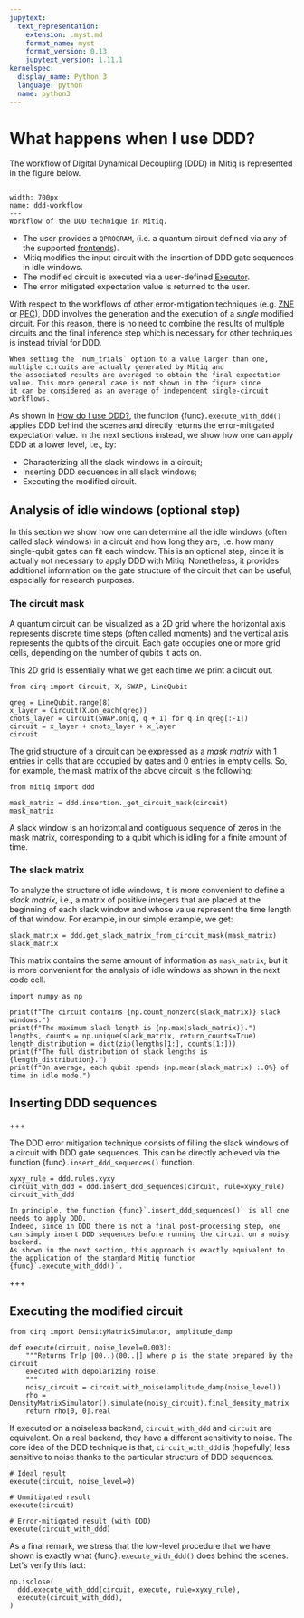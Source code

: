 ```yaml
---
jupytext:
  text_representation:
    extension: .myst.md
    format_name: myst
    format_version: 0.13
    jupytext_version: 1.11.1
kernelspec:
  display_name: Python 3
  language: python
  name: python3
---
```


# What happens when I use DDD?

The workflow of Digital Dynamical Decoupling (DDD) in Mitiq is represented in the figure below.

```{figure} ../img/ddd_workflow.png
---
width: 700px
name: ddd-workflow
---
Workflow of the DDD technique in Mitiq.
```

- The user provides a `QPROGRAM`, (i.e. a quantum circuit defined via any of the supported [frontends](frontends-backends.myst.md)).
- Mitiq modifies the input circuit with the insertion of DDD gate sequences in idle windows.
- The modified circuit is executed via a user-defined [Executor](executors.myst.md).
- The error mitigated expectation value is returned to the user.

With respect to the workflows of other error-mitigation techniques (e.g. [ZNE](zne-4-low-level.myst.md) or [PEC](pec-4-low-level.myst.md)),
DDD involves the generation and the execution of a _single_ modified circuit.
For this reason, there is no need to combine the results of multiple circuits and the final inference step which is necessary for other 
techniques is instead trivial for DDD.

```{note}
When setting the `num_trials` option to a value larger than one, multiple circuits are actually generated by Mitiq and 
the associated results are averaged to obtain the final expectation value. This more general case is not shown in the figure since
it can be considered as an average of independent single-circuit workflows.
```

As shown in [How do I use DDD?](ddd-1-intro.myst.md), the function {func}`.execute_with_ddd()` applies DDD behind the scenes 
and directly returns the error-mitigated expectation value.
In the next sections instead, we show how one can apply DDD at a lower level, i.e., by:

- Characterizing all the slack windows in a circuit;
- Inserting DDD sequences in all slack windows;
- Executing the modified circuit.

## Analysis of idle windows (optional step)

In this section we show how one can determine all the idle windows (often called slack windows) in a circuit and how long they are,
i.e. how many single-qubit gates can fit each window. 
This is an optional step, since it is actually not necessary to apply DDD with Mitiq. 
Nonetheless, it provides additional information on the gate structure of the circuit that can be useful, especially for research purposes. 

### The circuit mask
A quantum circuit can be visualized as a 2D grid where the horizontal axis represents discrete
time steps (often called moments) and the vertical axis represents the qubits of the circuit. Each gate occupies one or more grid cells,
depending on the number of qubits it acts on. 

This 2D grid is essentially what we get each time we print a circuit out.

```{code-cell} ipython3
from cirq import Circuit, X, SWAP, LineQubit

qreg = LineQubit.range(8)
x_layer = Circuit(X.on_each(qreg))
cnots_layer = Circuit(SWAP.on(q, q + 1) for q in qreg[:-1])
circuit = x_layer + cnots_layer + x_layer
circuit
```

The grid structure of a circuit can be expressed as a _mask matrix_ with $1$ entries in cells that
are occupied by gates and $0$ entries in empty cells. So, for example, the mask matrix of the above circuit is the following:

```{code-cell} ipython3
from mitiq import ddd

mask_matrix = ddd.insertion._get_circuit_mask(circuit)
mask_matrix
```

A slack window is an horizontal and contiguous sequence of zeros in the mask matrix, corresponding to a qubit which is
idling for a finite amount of time.

### The slack matrix

To analyze the structure of idle windows, it is more convenient to define a _slack matrix_, i.e.,
a matrix of positive integers that are placed at the beginning of each slack window and whose value represent the
time length of that window. For example, in our simple example, we get:

```{code-cell} ipython3
slack_matrix = ddd.get_slack_matrix_from_circuit_mask(mask_matrix)
slack_matrix
```

This matrix contains the same amount of information as `mask_matrix`, but it is more convenient for the analysis
of idle windows as shown in the next code cell.

```{code-cell} ipython3
import numpy as np 

print(f"The circuit contains {np.count_nonzero(slack_matrix)} slack windows.")
print(f"The maximum slack length is {np.max(slack_matrix)}.")
lengths, counts = np.unique(slack_matrix, return_counts=True)
length_distribution = dict(zip(lengths[1:], counts[1:]))
print(f"The full distribution of slack lengths is {length_distribution}.")
print(f"On average, each qubit spends {np.mean(slack_matrix) :.0%} of time in idle mode.")
```

## Inserting DDD sequences

+++

The DDD error mitigation technique consists of filling the slack windows of a circuit with DDD gate sequences.
This can be directly achieved via the function {func}`.insert_ddd_sequences()` function.

```{code-cell} ipython3
xyxy_rule = ddd.rules.xyxy
circuit_with_ddd = ddd.insert_ddd_sequences(circuit, rule=xyxy_rule)
circuit_with_ddd
```

```{note}
In principle, the function {func}`.insert_ddd_sequences()` is all one needs to apply DDD.
Indeed, since in DDD there is not a final post-processing step, one can simply insert DDD sequences before running the circuit on a noisy backend.
As shown in the next section, this approach is exactly equivalent to the application of the standard Mitiq function {func}`.execute_with_ddd()`. 
```

+++

## Executing the modified circuit

```{code-cell} ipython3
from cirq import DensityMatrixSimulator, amplitude_damp

def execute(circuit, noise_level=0.003):
    """Returns Tr[ρ |00..⟩⟨00..|] where ρ is the state prepared by the circuit
    executed with depolarizing noise.
    """
    noisy_circuit = circuit.with_noise(amplitude_damp(noise_level))
    rho = DensityMatrixSimulator().simulate(noisy_circuit).final_density_matrix
    return rho[0, 0].real
```

If executed on a noiseless backend, `circuit_with_ddd` and `circuit` are equivalent.
On a real backend, they have a different sensitivity to noise. The core idea of the DDD technique is that,
`circuit_with_ddd` is (hopefully) less sensitive to noise thanks to the particular structure of DDD sequences.

```{code-cell} ipython3
# Ideal result
execute(circuit, noise_level=0)
```

```{code-cell} ipython3
# Unmitigated result
execute(circuit)
```

```{code-cell} ipython3
# Error-mitigated result (with DDD)
execute(circuit_with_ddd)
```

As a final remark, we stress that the low-level procedure that we have shown is exactly what {func}`.execute_with_ddd()` does behind the scenes.
Let's verify this fact: 

```{code-cell} ipython3
np.isclose(
  ddd.execute_with_ddd(circuit, execute, rule=xyxy_rule),
  execute(circuit_with_ddd),
)
```
